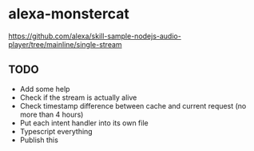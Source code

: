 # alexa-monstercat

https://github.com/alexa/skill-sample-nodejs-audio-player/tree/mainline/single-stream

## TODO

- Add some help
- Check if the stream is actually alive
- Check timestamp difference between cache and current request (no more than 4 hours)
- Put each intent handler into its own file
- Typescript everything
- Publish this
